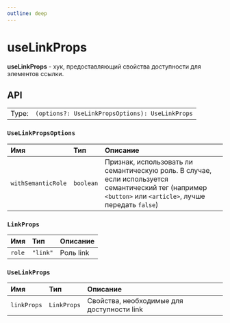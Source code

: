 ```yaml
---
outline: deep
---
```


# useLinkProps

**useLinkProps** - хук, предоставляющий свойства доступности для элементов ссылки. 

## API

|       |                                      |
| ----: |:-------------------------------------|
| Type: | `(options?: UseLinkPropsOptions): UseLinkProps` |

### `UseLinkPropsOptions`

| Имя               | Тип      | Описание    |
|:-------------------|:-----------|:-----------|
| `withSemanticRole`  | `boolean`   | Признак, использовать ли семантическую роль. В случае, если используется семантический тег (например `<button>` или `<article>`, лучше передать `false`)  | 

### `LinkProps`

| Имя               | Тип      | Описание    |
|:-------------------|:-----------|:-----------|
| `role`  | `"link"`   | Роль link  | 

### `UseLinkProps`

| Имя               | Тип      | Описание    |
|:-------------------|:-----------|:-----------|
| `linkProps`  | `LinkProps`   | Свойства, необходимые для доступности link  |
